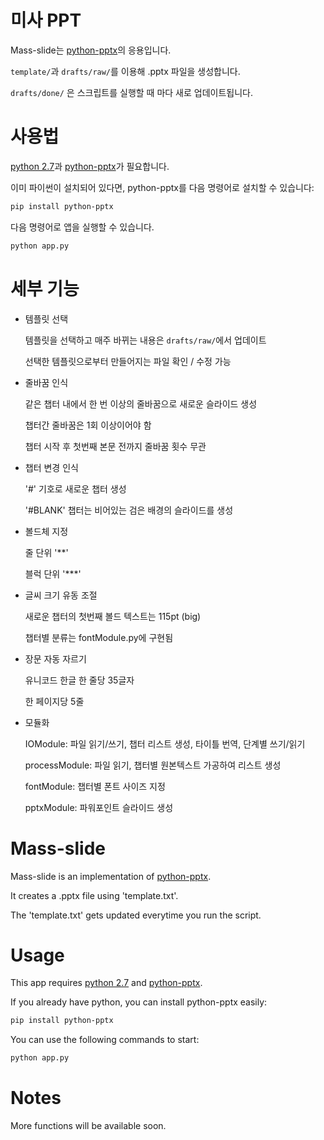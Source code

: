 
미사 PPT
==========

Mass-slide는 [python-pptx](http://python-pptx.readthedocs.io)의 응용입니다.

`template/`과 `drafts/raw/`를 이용해 .pptx 파일을 생성합니다.

`drafts/done/` 은 스크립트를 실행할 때 마다 새로 업데이트됩니다.


사용법
=====

[python 2.7](https://www.python.org/download/releases/2.7/)과 [python-pptx](http://python-pptx.readthedocs.io)가 필요합니다.

이미 파이썬이 설치되어 있다면, python-pptx를 다음 명령어로 설치할 수 있습니다:

```sh
pip install python-pptx
``` 

다음 명령어로 앱을 실행할 수 있습니다.

```sh
python app.py
```


세부 기능
========

* 템플릿 선택

	템플릿을 선택하고 매주 바뀌는 내용은 `drafts/raw/`에서 업데이트

	선택한 템플릿으로부터 만들어지는 파일 확인 / 수정 가능

* 줄바꿈 인식

	같은 챕터 내에서 한 번 이상의 줄바꿈으로 새로운 슬라이드 생성

	챕터간 줄바꿈은 1회 이상이어야 함

	챕터 시작 후 첫번째 본문 전까지 줄바꿈 횟수 무관

* 챕터 변경 인식

	'#' 기호로 새로운 챕터 생성

	'#BLANK' 챕터는 비어있는 검은 배경의 슬라이드를 생성

* 볼드체 지정

	줄 단위 '**'

	블럭 단위 '***'

* 글씨 크기 유동 조절

	새로운 챕터의 첫번째 볼드 텍스트는 115pt (big)

	챕터별 분류는 fontModule.py에 구현됨

* 장문 자동 자르기

	유니코드 한글 한 줄당 35글자

	한 페이지당 5줄

* 모듈화

	IOModule: 파일 읽기/쓰기, 챕터 리스트 생성, 타이틀 번역, 단계별 쓰기/읽기

	processModule: 파일 읽기, 챕터별 원본텍스트 가공하여 리스트 생성

	fontModule: 챕터별 폰트 사이즈 지정

	pptxModule: 파워포인트 슬라이드 생성


Mass-slide
==========

Mass-slide is an implementation of [python-pptx](http://python-pptx.readthedocs.io).

It creates a .pptx file using 'template.txt'.

The 'template.txt' gets updated everytime you run the script.


Usage
=====

This app requires [python 2.7](https://www.python.org/download/releases/2.7/) and [python-pptx](http://python-pptx.readthedocs.io).

If you already have python, you can install python-pptx easily:

```sh
pip install python-pptx
```

You can use the following commands to start:

```sh
python app.py
```


Notes
=====

More functions will be available soon.


